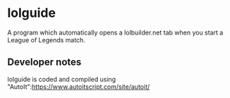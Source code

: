 # lolguide

A program which automatically opens a lolbuilder.net tab when you start a League of Legends match.



## Developer notes

lolguide is coded and compiled using "AutoIt":https://www.autoitscript.com/site/autoit/

